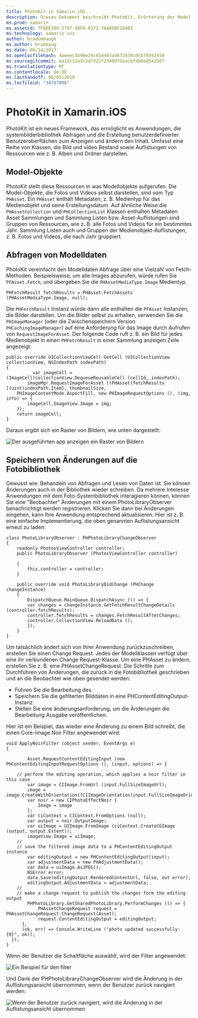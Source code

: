 ```yaml
---
title: PhotoKit in Xamarin.iOS
description: Dieses Dokument beschreibt PhotoKit, Erörterung der Model-Objekte, wie Sie Abfragedaten-Modell, und Speichern von Änderungen an der Fotobibliothek.
ms.prod: xamarin
ms.assetid: 7FDEE394-3787-40FA-8372-76A05BF184B3
ms.technology: xamarin-ios
author: bradumbaugh
ms.author: brumbaug
ms.date: 06/14/2017
ms.openlocfilehash: 4aeeec5b96e24c654407ad672930c0cb78592450
ms.sourcegitcommit: ea1dc12a3c2d7322f234997daacbfdb6ad542507
ms.translationtype: MT
ms.contentlocale: de-DE
ms.lasthandoff: 06/05/2018
ms.locfileid: "34787896"
---
```

# <a name="photokit-in-xamarinios"></a>PhotoKit in Xamarin.iOS

PhotoKit ist ein neues Framework, das ermöglicht es Anwendungen, die systembilderbibliothek Abfragen und die Erstellung benutzerdefinierter Benutzeroberflächen zum Anzeigen und ändern den Inhalt. Umfasst eine Reihe von Klassen, die Bild und video Bestand sowie Auflistungen von Ressourcen wie z. B. Alben und Ordner darstellen.

## <a name="model-objects"></a>Model-Objekte

PhotoKit stellt diese Ressourcen in was Modellobjekte aufgerufen. Die Model-Objekte, die Fotos und Videos selbst darstellen, sind vom Typ `PHAsset`. Ein `PHAsset` enthält Metadaten, z. B. Medientyp für das Medienobjekt und seine Erstellungsdatum.
Auf ähnliche Weise die `PHAssetCollection` und `PHCollectionList` Klassen enthalten Metadaten Asset Sammlungen und Sammlung Listen bzw. Asset-Auflistungen sind Gruppen von Ressourcen, wie z. B. alle Fotos und Videos für ein bestimmtes Jahr. Sammlung Listen auch und Gruppen der Medienobjekt-Auflistungen, z. B. Fotos und Videos, die nach Jahr gruppiert.

## <a name="querying-model-data"></a>Abfragen von Modelldaten

PhotoKit vereinfacht den Modelldaten Abfrage über eine Vielzahl von Fetch-Methoden. Beispielsweise, um alle Images abzurufen, würde rufen Sie `PFAsset.Fetch`, und übergeben Sie die `PHAssetMediaType.Image` Medientyp.

    PHFetchResult fetchResults = PHAsset.FetchAssets (PHAssetMediaType.Image, null);

Die `PHFetchResult` Instanz würde dann alle enthalten die `PFAsset` Instanzen, die Bilder darstellen. Um die Bilder selbst zu erhalten, verwenden Sie die `PHImageManager` (oder die Zwischenspeichern Version `PHCachingImageManager`) auf eine Anforderung für das Image durch Aufrufen von `RequestImageForAsset`. Der folgende Code ruft z. B. ein Bild für jedes Medienobjekt in einen `PHFetchResult` in einer Sammlung anzeigen Zelle angezeigt:


    public override UICollectionViewCell GetCell (UICollectionView collectionView, NSIndexPath indexPath)
    {
              var imageCell = (ImageCell)collectionView.DequeueReusableCell (cellId, indexPath);
            imageMgr.RequestImageForAsset ((PHAsset)fetchResults [(uint)indexPath.Item], thumbnailSize,
        PHImageContentMode.AspectFill, new PHImageRequestOptions (), (img, info) => {
            imageCell.ImageView.Image = img;
        });
        return imageCell;
    }

Daraus ergibt sich ein Raster von Bildern, wie unten dargestellt:

![](photokit-images/image4.png "Der ausgeführten app anzeigen ein Raster von Bildern")
 
## <a name="saving-changes-to-the-photo-library"></a>Speichern von Änderungen auf die Fotobibliothek

Gewusst wie: Behandeln von Abfragen und Lesen von Daten ist. Sie können Änderungen auch in der Bibliothek wieder schreiben. Da mehrere Interesse Anwendungen mit dem Foto-Systembibliothek interagieren können, können Sie eine "Beobachter" Änderungen mit einem PhotoLibraryObserver benachrichtigt werden registrieren. Klicken Sie dann bei Änderungen eingehen, kann Ihre Anwendung entsprechend aktualisieren. Hier ist z. B. eine einfache Implementierung, die oben genannten Auflistungsansicht erneut zu laden:

    class PhotoLibraryObserver : PHPhotoLibraryChangeObserver
    {
        readonly PhotosViewController controller;
        public PhotoLibraryObserver (PhotosViewController controller)
        
        {
            this.controller = controller;
        }
    
        public override void PhotoLibraryDidChange (PHChange changeInstance)
        {
            DispatchQueue.MainQueue.DispatchAsync (() => {
            var changes = changeInstance.GetFetchResultChangeDetails (controller.fetchResults);
            controller.fetchResults = changes.FetchResultAfterChanges;
            controller.CollectionView.ReloadData ();
            });
        }
    }
    
Um tatsächlich ändert sich von Ihrer Anwendung zurückzuschreiben, erstellen Sie einen Change Request. Jedes der Modellklassen verfügt über eine ihr verbundenen Change Request-Klasse. Um eine PHAsset zu ändern, erstellen Sie z. B. eine PHAssetChangeRequest. Die Schritte zum Durchführen von Änderungen, die zurück in die Fotobibliothek geschrieben und an die Beobachter wie oben gesendet werden:

-   Führen Sie die Bearbeitung des.
-   Speichern Sie die gefilterten Bilddaten in eine PHContentEditingOutput-Instanz.
-   Stellen Sie eine änderungsanforderung, um die Änderungen die Bearbeitung Ausgabe veröffentlichen.

Hier ist ein Beispiel, das wieder eine Änderung zu einem Bild schreibt, die einen Core-Image Noir Filter angewendet wird:

    void ApplyNoirFilter (object sender, EventArgs e)
    {
            
            Asset.RequestContentEditingInput (new PHContentEditingInputRequestOptions (), (input, options) => {
            
        // perform the editing operation, which applies a noir filter in this case
            var image = CIImage.FromUrl (input.FullSizeImageUrl);
            image = image.CreateWithOrientation((CIImageOrientation)input.FullSizeImageOrientation);
            var noir = new CIPhotoEffectNoir {
                Image = image
            };
            var ciContext = CIContext.FromOptions (null);
            var output = noir.OutputImage;
            var uiImage = UIImage.FromImage (ciContext.CreateCGImage (output, output.Extent));
            imageView.Image = uiImage;
        //
        // save the filtered image data to a PHContentEditingOutput instance
            var editingOutput = new PHContentEditingOutput(input);
            var adjustmentData = new PHAdjustmentData();
            var data = uiImage.AsJPEG();
            NSError error;
            data.Save(editingOutput.RenderedContentUrl, false, out error);
            editingOutput.AdjustmentData = adjustmentData;
        //
        // make a change request to publish the changes form the editing output
            PHPhotoLibrary.GetSharedPhotoLibrary.PerformChanges (() => {
                PHAssetChangeRequest request = PHAssetChangeRequest.ChangeRequest(Asset);
                request.ContentEditingOutput = editingOutput;
          },
          (ok, err) => Console.WriteLine ("photo updated successfully: {0}", ok));
      });
    }
    
Wenn der Benutzer die Schaltfläche auswählt, wird der Filter angewendet:

![](photokit-images/image5.png "Ein Beispiel für den filter")
 
Und Dank der PHPhotoLibraryChangeObserver wird die Änderung in der Auflistungsansicht übernommen, wenn der Benutzer zurück navigiert werden:

![](photokit-images/image6.png "Wenn der Benutzer zurück navigiert, wird die Änderung in der Auflistungsansicht übernommen")
